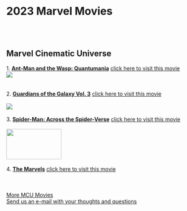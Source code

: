 <html>

<head>
  
</head>

<body>
  <h1>2023 Marvel Movies</h1>
  <br>
  <br>
  <h2>Marvel Cinematic Universe</h2>
   1. <u><strong>Ant-Man and the Wasp: Quantumania</strong></u> <a href="https://screenrant.com/upcoming-marvel-movies-2023-release-dates/">click here to visit this movie</a>
   <br>
   <img src="https://private-user-images.githubusercontent.com/182928365/371541538-7502efcb-8b25-40dd-bbe6-db135c634cba.jpg?jwt=eyJhbGciOiJIUzI1NiIsInR5cCI6IkpXVCJ9.eyJpc3MiOiJnaXRodWIuY29tIiwiYXVkIjoicmF3LmdpdGh1YnVzZXJjb250ZW50LmNvbSIsImtleSI6ImtleTUiLCJleHAiOjE3Mjc0NDI0NjUsIm5iZiI6MTcyNzQ0MjE2NSwicGF0aCI6Ii8xODI5MjgzNjUvMzcxNTQxNTM4LTc1MDJlZmNiLThiMjUtNDBkZC1iYmU2LWRiMTM1YzYzNGNiYS5qcGc_WC1BbXotQWxnb3JpdGhtPUFXUzQtSE1BQy1TSEEyNTYmWC1BbXotQ3JlZGVudGlhbD1BS0lBVkNPRFlMU0E1M1BRSzRaQSUyRjIwMjQwOTI3JTJGdXMtZWFzdC0xJTJGczMlMkZhd3M0X3JlcXVlc3QmWC1BbXotRGF0ZT0yMDI0MDkyN1QxMzAyNDVaJlgtQW16LUV4cGlyZXM9MzAwJlgtQW16LVNpZ25hdHVyZT1kMmZhMTY5NGQyMDQ4NTE0MTYwMDNmMjYwMmMzNzA3OGJkOThkODNlZTFiNjkyOTdlMDRlODdkNmVmN2FmNWIwJlgtQW16LVNpZ25lZEhlYWRlcnM9aG9zdCJ9.SMF0maOMdPcNd8Ie7nSH50wRX0HCQO71d5J4mO7m0_4">
   <br>
     <br>
   <br>
  2.  <u><strong>Guardians of the Galaxy Vol. 3</strong></u>   <a href="https://screenrant.com/upcoming-marvel-movies-2023-release-dates/">click here to visit this movie</a>
  <br>
   <br>
   <img src="https://private-user-images.githubusercontent.com/182928365/371542755-46d7fac6-ad38-4a91-b465-ab4977130d4b.jpg?jwt=eyJhbGciOiJIUzI1NiIsInR5cCI6IkpXVCJ9.eyJpc3MiOiJnaXRodWIuY29tIiwiYXVkIjoicmF3LmdpdGh1YnVzZXJjb250ZW50LmNvbSIsImtleSI6ImtleTUiLCJleHAiOjE3Mjc0NDI3MjIsIm5iZiI6MTcyNzQ0MjQyMiwicGF0aCI6Ii8xODI5MjgzNjUvMzcxNTQyNzU1LTQ2ZDdmYWM2LWFkMzgtNGE5MS1iNDY1LWFiNDk3NzEzMGQ0Yi5qcGc_WC1BbXotQWxnb3JpdGhtPUFXUzQtSE1BQy1TSEEyNTYmWC1BbXotQ3JlZGVudGlhbD1BS0lBVkNPRFlMU0E1M1BRSzRaQSUyRjIwMjQwOTI3JTJGdXMtZWFzdC0xJTJGczMlMkZhd3M0X3JlcXVlc3QmWC1BbXotRGF0ZT0yMDI0MDkyN1QxMzA3MDJaJlgtQW16LUV4cGlyZXM9MzAwJlgtQW16LVNpZ25hdHVyZT02YTU1MDQ0OTlkMDM1ZGRiMDEwYWM3MTE1MDUzMDk0NmFmM2Q0NTI5OTU3ZmVlYzQ1OTA3ODQ5YmFhNDg1MmE1JlgtQW16LVNpZ25lZEhlYWRlcnM9aG9zdCJ9.4GDB_l5xGScSyKcagPaKUDzAvuIS5cp-geGYd5rHK7c">
   <br>
   <br>
 3.  <u><strong>Spider-Man: Across the Spider-Verse</strong></u>  <a href="https://screenrant.com/upcoming-marvel-movies-2023-release-dates/">click here to visit this movie</a>
 <br>
   <br>
   <img src="../Pictures/blob sm.jpg" width="145" height="80" alt="">
   <br>
   <br>
  4. <u><strong>The Marvels</strong></u>   <a href="https://screenrant.com/upcoming-marvel-movies-2023-release-dates/">click here to visit this movie</a>
  <br>
   <br>
   <img src="../Pictures/blob marvel.jpg" alt="">
   <br>
   <br>
   <br>
   <a href="https://screenrant.com/tag/mcu/" title="More MCU Movies">More MCU Movies</a>
   <br>
   <a href="mailto:patriciaprejean@gmail.com?subject=">Send us an e-mail with your thoughts and questions</a>
</body>

</html>
